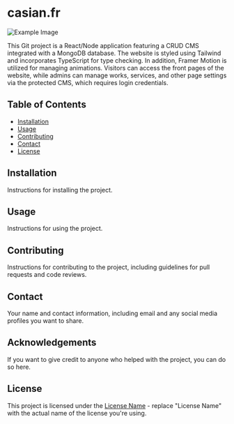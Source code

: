 # casian.fr

![Example Image](https://example.com/image.png)

This Git project is a React/Node application featuring a CRUD CMS integrated with a MongoDB database. The website is styled using Tailwind and incorporates TypeScript for type checking. In addition, Framer Motion is utilized for managing animations.
Visitors can access the front pages of the website, while admins can manage works, services, and other page settings via the protected CMS, which requires login credentials.

## Table of Contents

- [Installation](#installation)
- [Usage](#usage)
- [Contributing](#contributing)
- [Contact](#contact)
- [License](#license)

## Installation

Instructions for installing the project.

## Usage

Instructions for using the project.

## Contributing

Instructions for contributing to the project, including guidelines for pull requests and code reviews.

## Contact

Your name and contact information, including email and any social media profiles you want to share.

## Acknowledgements

If you want to give credit to anyone who helped with the project, you can do so here.

## License

This project is licensed under the [License Name](LICENSE.md) - replace "License Name" with the actual name of the license you're using.
